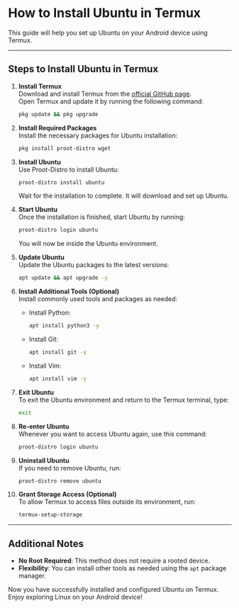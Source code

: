 
# How to Install Ubuntu in Termux

This guide will help you set up Ubuntu on your Android device using Termux.

---

## Steps to Install Ubuntu in Termux

1. **Install Termux**  
   Download and install Termux from the [official GitHub page](https://github.com/termux/termux-app).  
   Open Termux and update it by running the following command:  
   ```bash
   pkg update && pkg upgrade
   ```

2. **Install Required Packages**  
   Install the necessary packages for Ubuntu installation:  
   ```bash
   pkg install proot-distro wget
   ```

3. **Install Ubuntu**  
   Use Proot-Distro to install Ubuntu:  
   ```bash
   proot-distro install ubuntu
   ```  
   Wait for the installation to complete. It will download and set up Ubuntu.

4. **Start Ubuntu**  
   Once the installation is finished, start Ubuntu by running:  
   ```bash
   proot-distro login ubuntu
   ```  
   You will now be inside the Ubuntu environment.

5. **Update Ubuntu**  
   Update the Ubuntu packages to the latest versions:  
   ```bash
   apt update && apt upgrade -y
   ```

6. **Install Additional Tools (Optional)**  
   Install commonly used tools and packages as needed:  
   - Install Python:  
     ```bash
     apt install python3 -y
     ```  
   - Install Git:  
     ```bash
     apt install git -y
     ```  
   - Install Vim:  
     ```bash
     apt install vim -y
     ```

7. **Exit Ubuntu**  
   To exit the Ubuntu environment and return to the Termux terminal, type:  
   ```bash
   exit
   ```

8. **Re-enter Ubuntu**  
   Whenever you want to access Ubuntu again, use this command:  
   ```bash
   proot-distro login ubuntu
   ```

9. **Uninstall Ubuntu**  
   If you need to remove Ubuntu, run:  
   ```bash
   proot-distro remove ubuntu
   ```

10. **Grant Storage Access (Optional)**  
    To allow Termux to access files outside its environment, run:  
    ```bash
    termux-setup-storage
    ```

---

## Additional Notes
- **No Root Required**: This method does not require a rooted device.  
- **Flexibility**: You can install other tools as needed using the `apt` package manager.  

Now you have successfully installed and configured Ubuntu on Termux. Enjoy exploring Linux on your Android device!
